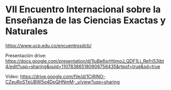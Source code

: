 # VII Encuentro Internacional sobre la Enseñanza de las Ciencias Exactas y Naturales

https://www.ucp.edu.co/encuentrosdcb/

Presentación drive: https://docs.google.com/presentation/d/1luBe6srHtjmoJ_QDF1Lj_RefriS3jbt4/edit?usp=sharing&ouid=110783865180906756435&rtpof=true&sd=true

Video: https://drive.google.com/file/d/1CjRjNO-CZeuRoSTpUBW5q4DpQHNmM-_v/view?usp=sharing
